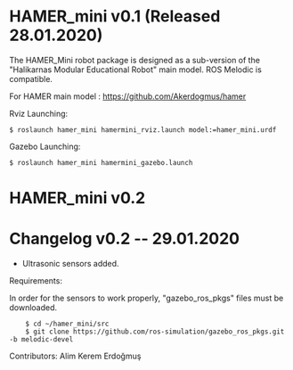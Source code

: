 # HAMER_mini v0.1 (Released 28.01.2020)
The HAMER_Mini robot package is designed as a sub-version of the "Halikarnas Modular Educational Robot" main model. ROS Melodic is compatible.

For HAMER main model : https://github.com/Akerdogmus/hamer

Rviz Launching:

    $ roslaunch hamer_mini hamermini_rviz.launch model:=hamer_mini.urdf
    
Gazebo Launching:

    $ roslaunch hamer_mini hamermini_gazebo.launch
    
# HAMER_mini v0.2

Changelog v0.2 -- 29.01.2020
============================
- Ultrasonic sensors added.

Requirements:

In order for the sensors to work properly, "gazebo_ros_pkgs" files must be downloaded.

        $ cd ~/hamer_mini/src
        $ git clone https://github.com/ros-simulation/gazebo_ros_pkgs.git -b melodic-devel
        
        
Contributors: Alim Kerem Erdoğmuş
